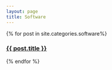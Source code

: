 ```yaml
---
layout: page
title: Software
---
```


<div class="softwares">
  {% for post in site.categories.software%}
   <div class="software">
    <a href="{{ post.url }}">
      <h3>{{ post.title }}</h3>
    </a>
  </div>
  {% endfor %}
</div>
